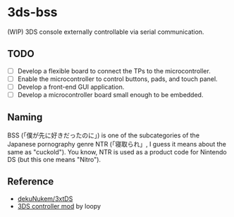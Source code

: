 # 3ds-bss

(WIP) 3DS console externally controllable via serial communication.

## TODO

- [ ] Develop a flexible board to connect the TPs to the microcontroller.
- [ ] Enable the microcontroller to control buttons, pads, and touch panel.
- [ ] Develop a front-end GUI application.
- [ ] Develop a microcontroller board small enough to be embedded.

## Naming

BSS (「僕が先に好きだったのに」) is one of the subcategories of the Japanese pornography genre NTR (「寝取られ」, I guess it means about the same as "cuckold"). You know, NTR is used as a product code for Nintendo DS (but this one means "Nitro").

## Reference

- [dekuNukem/3xtDS](https://github.com/dekuNukem/3xtDS)
- [3DS controller mod](https://3dscapture.com/controller/) by loopy
